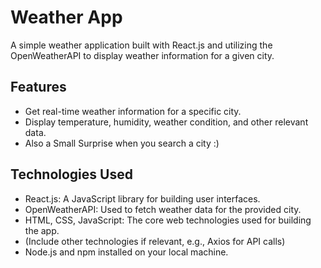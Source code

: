 # Weather App

A simple weather application built with React.js and utilizing the OpenWeatherAPI to display weather information for a given city.


## Features

- Get real-time weather information for a specific city.
- Display temperature, humidity, weather condition, and other relevant data.
- Also a Small Surprise when you search a city :)

## Technologies Used

- React.js: A JavaScript library for building user interfaces.
- OpenWeatherAPI: Used to fetch weather data for the provided city.
- HTML, CSS, JavaScript: The core web technologies used for building the app.
- (Include other technologies if relevant, e.g., Axios for API calls)
- Node.js and npm installed on your local machine.


